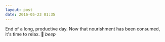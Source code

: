 ```yaml
---
layout: post
date: 2016-05-23 01:35
---
```

End of a long, productive day. Now that nourishment has been consumed, it's time to relax. 🤖 *beep*
